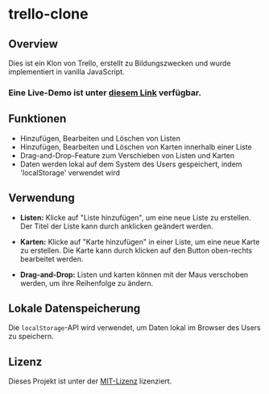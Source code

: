 # trello-clone

## Overview

Dies ist ein Klon von Trello, erstellt zu Bildungszwecken und wurde implementiert in vanilla JavaScript.

### Eine Live-Demo ist unter [diesem Link](https://board-organizer-wjoschka.netlify.app) verfügbar.

## Funktionen

- Hinzufügen, Bearbeiten und Löschen von Listen
- Hinzufügen, Bearbeiten und Löschen von Karten innerhalb einer Liste
- Drag-and-Drop-Feature zum Verschieben von Listen und Karten
- Daten werden lokal auf dem System des Users gespeichert, indem 'localStorage' verwendet wird

## Verwendung

- **Listen:** Klicke auf "Liste hinzufügen", um eine neue Liste zu erstellen. Der Titel der Liste kann durch anklicken geändert werden.

- **Karten:** Klicke auf "Karte hinzufügen" in einer Liste, um eine neue Karte zu erstellen. Die Karte kann durch klicken auf den Button oben-rechts bearbeitet werden.

- **Drag-and-Drop:** Listen und karten können mit der Maus verschoben werden, um ihre Reihenfolge zu ändern.

## Lokale Datenspeicherung

Die `localStorage`-API wird verwendet, um Daten lokal im Browser des Users zu speichern.

## Lizenz

Dieses Projekt ist unter der [MIT-Lizenz](LICENSE) lizenziert.
